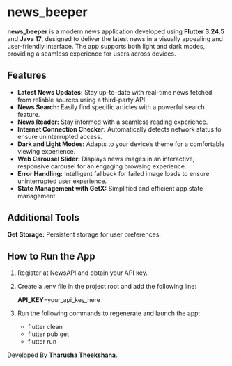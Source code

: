# **news_beeper**

**news_beeper** is a modern news application developed using **Flutter 3.24.5** and **Java 17**, 
designed to deliver the latest news in a visually appealing and user-friendly interface. 
The app supports both light and dark modes, providing a seamless experience for users across devices.

## Features

* **Latest News Updates:**  Stay up-to-date with real-time news fetched from reliable sources using a third-party API.
* **News Search:** Easily find specific articles with a powerful search feature.
* **News Reader:** Stay informed with a seamless reading experience.
* **Internet Connection Checker:** Automatically detects network status to ensure uninterrupted access.
* **Dark and Light Modes:** Adapts to your device’s theme for a comfortable viewing experience.
* **Web Carousel Slider:** Displays news images in an interactive, responsive carousel for an engaging browsing experience.
* **Error Handling:** Intelligent fallback for failed image loads to ensure uninterrupted user experience.
* **State Management with GetX:** Simplified and efficient app state management.

## Additional Tools

**Get Storage:** Persistent storage for user preferences.

## How to Run the App

1. Register at NewsAPI and obtain your API key.
2. Create a .env file in the project root and add the following line:

   **API_KEY**=your_api_key_here

3. Run the following commands to regenerate and launch the app:

   *   flutter clean
   *   flutter pub get
   *   flutter run


Developed By **Tharusha Theekshana**.